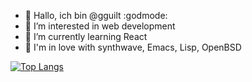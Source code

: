 - 👋 Hallo, ich bin @gguilt :godmode:
- 👀 I’m interested in web development
- 🌱 I’m currently learning React
- 💞️ I'm in love with synthwave, Emacs, Lisp, OpenBSD

[![Top Langs](https://github-readme-stats.vercel.app/api/top-langs/?username=gguilt&layout=compact&theme=gotham)](https://github.com/anuraghazra/github-readme-stats)
